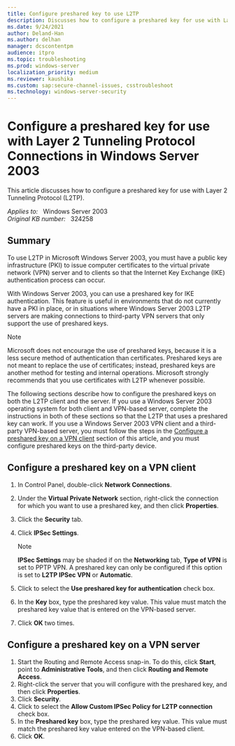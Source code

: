 ```yaml
---
title: Configure preshared key to use L2TP
description: Discusses how to configure a preshared key for use with Layer 2 Tunneling Protocol (L2TP).
ms.date: 9/24/2021
author: Deland-Han
ms.author: delhan
manager: dcscontentpm
audience: itpro
ms.topic: troubleshooting
ms.prod: windows-server
localization_priority: medium
ms.reviewer: kaushika
ms.custom: sap:secure-channel-issues, csstroubleshoot
ms.technology: windows-server-security
---
```

# Configure a preshared key for use with Layer 2 Tunneling Protocol Connections in Windows Server 2003

This article discusses how to configure a preshared key for use with Layer 2 Tunneling Protocol (L2TP).

_Applies to:_ &nbsp; Windows Server 2003  
_Original KB number:_ &nbsp; 324258

## Summary

To use L2TP in Microsoft Windows Server 2003, you must have a public key infrastructure (PKI) to issue computer certificates to the virtual private network (VPN) server and to clients so that the Internet Key Exchange (IKE) authentication process can occur.

With Windows Server 2003, you can use a preshared key for IKE authentication. This feature is useful in environments that do not currently have a PKI in place, or in situations where Windows Server 2003 L2TP servers are making connections to third-party VPN servers that only support the use of preshared keys.

> [!NOTE]
> Microsoft does not encourage the use of preshared keys, because it is a less secure method of authentication than certificates. Preshared keys are not meant to replace the use of certificates; instead, preshared keys are another method for testing and internal operations. Microsoft strongly recommends that you use certificates with L2TP whenever possible.

The following sections describe how to configure the preshared keys on both the L2TP client and the server. If you use a Windows Server 2003 operating system for both client and VPN-based server, complete the instructions in both of these sections so that the L2TP that uses a preshared key can work. If you use a Windows Server 2003 VPN client and a third-party VPN-based server, you must follow the steps in the [Configure a preshared key on a VPN client](#configure-a-preshared-key-on-a-vpn-client) section of this article, and you must configure preshared keys on the third-party device.

## Configure a preshared key on a VPN client

1. In Control Panel, double-click **Network Connections**.
2. Under the **Virtual Private Network** section, right-click the connection for which you want to use a preshared key, and then click **Properties**.
3. Click the **Security** tab.
4. Click **IPSec Settings**.

    > [!NOTE]
    > **IPSec Settings** may be shaded if on the **Networking** tab, **Type of VPN** is set to PPTP VPN. A preshared key can only be configured if this option is set to **L2TP IPSec VPN** or **Automatic**.
5. Click to select the **Use preshared key for authentication** check box.
6. In the **Key** box, type the preshared key value. This value must match the preshared key value that is entered on the VPN-based server.
7. Click **OK** two times.

## Configure a preshared key on a VPN server

1. Start the Routing and Remote Access snap-in. To do this, click **Start**, point to **Administrative Tools**, and then click **Routing and Remote Access**.
2. Right-click the server that you will configure with the preshared key, and then click **Properties**.
3. Click **Security**.
4. Click to select the **Allow Custom IPSec Policy for L2TP connection** check box.
5. In the **Preshared key** box, type the preshared key value. This value must match the preshared key value entered on the VPN-based client.
6. Click **OK**.
